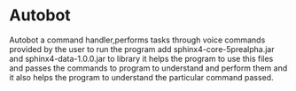 # Autobot
Autobot a command handler,performs tasks through voice commands provided by the user to run the program add 
sphinx4-core-5prealpha.jar and sphinx4-data-1.0.0.jar to library it helps the program to use this files and passes the commands to program to understand and perform them and it also helps the program to understand the particular command passed.
